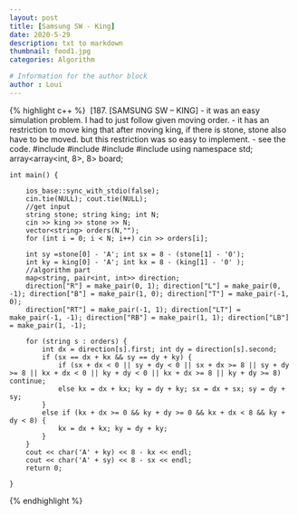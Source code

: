 ```yaml
---
layout: post
title: [Samsung SW - King]
date: 2020-5-29
description: txt to markdown
thumbnail: food1.jpg
categories: Algorithm

# Information for the author block
author : Loui
---
```


{% highlight c++ %}
	﻿
	[187. [SAMSUNG SW – KING]
	- it was an easy simulation problem. I had to just follow given moving order.
	- it has an restriction to move king that after moving king, if there is stone, stone also have to be moved. but this restriction was so easy to implement.
	- see the code.
	#include<iostream>
	#include<array>
	#include<vector>
	#include<map>
	using namespace std;
	array<array<int, 8>, 8> board;
	
	int main() {
	
		ios_base::sync_with_stdio(false);
		cin.tie(NULL); cout.tie(NULL);
		//get input
		string stone; string king; int N;
		cin >> king >> stone >> N;
		vector<string> orders(N,"");
		for (int i = 0; i < N; i++) cin >> orders[i];
		
		int sy =stone[0] - 'A'; int sx = 8 - (stone[1] - '0');
		int ky = king[0] - 'A'; int kx = 8 - (king[1] - '0' );
		//algorithm part
		map<string, pair<int, int>> direction;
		direction["R"] = make_pair(0, 1); direction["L"] = make_pair(0, -1); direction["B"] = make_pair(1, 0); direction["T"] = make_pair(-1, 0);
		direction["RT"] = make_pair(-1, 1); direction["LT"] = make_pair(-1, -1); direction["RB"] = make_pair(1, 1); direction["LB"] = make_pair(1, -1);
		
		for (string s : orders) {
			int dx = direction[s].first; int dy = direction[s].second; 
			if (sx == dx + kx && sy == dy + ky) {
				if (sx + dx < 0 || sy + dy < 0 || sx + dx >= 8 || sy + dy >= 8 || kx + dx < 0 || ky + dy < 0 || kx + dx >= 8 || ky + dy >= 8) continue;
				else kx = dx + kx; ky = dy + ky; sx = dx + sx; sy = dy + sy;
			}
			else if (kx + dx >= 0 && ky + dy >= 0 && kx + dx < 8 && ky + dy < 8) {
				kx = dx + kx; ky = dy + ky;
			}
		}
		cout << char('A' + ky) << 8 - kx << endl;
		cout << char('A' + sy) << 8 - sx << endl;
		return 0;
	
	}
	
{% endhighlight %}
